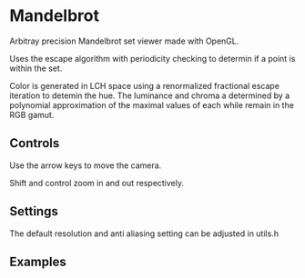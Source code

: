 # Mandelbrot
Arbitray precision Mandelbrot set viewer made with OpenGL.

Uses the escape algorithm with periodicity checking to determin if a point is within the set.

Color is generated in LCH space using a renormalized fractional escape iteration to detemin the hue. The luminance and chroma a determined by a polynomial approximation of the maximal values of each while remain in the RGB gamut.

## Controls
Use the arrow keys to move the camera. 

Shift and control zoom in and out respectively.

## Settings
The default resolution and anti aliasing setting can be adjusted in utils.h

## Examples

